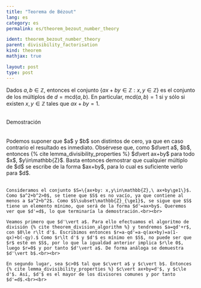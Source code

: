 ```yaml
---
title: "Teorema de Bézout"
lang: es
category: es
permalink: es/theorem_bezout_number_theory

ident: theorem_bezout_number_theory
parent: divisibility_factorisation
kind: theorem
mathjax: true

layout: post
type: post
---
```


<div>

Dados $a,b\in\mathbb{Z}$, entonces el conjunto $\{ax+by\in\mathbb{Z}: x,y\in\mathbb{Z}\}$ es el conjunto de los múltiplos de $d=\text{mcd}(a,b)$. En particular, $\text{mcd}(a,b)=1$ si y sólo si existen $x,y\in\mathbb{Z}$ tales que $ax+by=1$.<br><br>

<div class="bcblue boxdissap">
    Demostración
</div><br><br>

<div class="dissap">
    Podemos suponer que $a$ y $b$ son distintos de cero, ya que en caso contrario el resultado es inmediato. Obsérvese que, como $d\vert a$, $b$, entonces {% cite lemma_divisibility_properties %} $d\vert ax+by$ para todo $x$, $y\in\mathbb{Z}$. Basta entonces demostrar que cualquier múltiplo de $d$ se escribe de la forma $ax+by$, para lo cual es suficiente verlo para $d$.<br><br>

    Consideramos el conjunto $S=\{ax+by: x,y\in\mathbb{Z},\ ax+by\ge1\}$. Como $a^2+b^2>0$, se tiene que $S$ es no vacío, ya que contiene al menos a $a^2+b^2$. Como $S\subset\mathbb{Z}_{\ge1}$, se sigue que $S$ tiene un elemento mínimo, que será de la forma $d'=ax+by$. Queremos ver que $d'=d$, lo que terminaría la demostración.<br><br>

    Veamos primero que $d'\vert a$. Para ello efectuamos el algoritmo de división {% cite theorem_division_algorithm %} y tendremos $a=qd'+r$, con $0\le r\lt d'$. Escribimos entonces $r=a-qd'=a-q(ax+by)=a(1-qx)+b(-qy).$ Como $r\lt d'$ y $d'$ es mínimo en $S$, no puede ser que $r$ esté en $S$, por lo que la igualdad anterior implica $r\le 0$, luego $r=0$ y por tanto $d'\vert a$. De forma análoga se demuestra $d'\vert b$.<br><br>

    En segundo lugar, sea $c>0$ tal que $c\vert a$ y $c\vert b$. Entonces {% cite lemma_divisibility_properties %} $c\vert ax+by=d'$, y $c\le d'$. Así, $d'$ es el mayor de los divisores comunes y por tanto $d'=d$.<br><br>
</div>